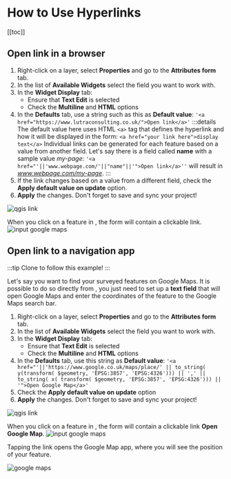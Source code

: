 # How to Use Hyperlinks
[[toc]]

## Open link in a browser

1. Right-click on a layer, select **Properties** and go to the **Attributes form** tab.
2. In the list of **Available Widgets** select the field you want to work with. 
3. In the **Widget Display** tab:
   - Ensure that **Text Edit** is selected
   - Check the **Multiline** and **HTML** options
4. In the **Defaults** tab, use a string such as this as **Default value**:
   `'<a href="https://www.lutraconsulting.co.uk/">Open link</a>'`
   :::details
   The default value here uses HTML `<a>` tag that defines the hyperlink and how it will be displayed in the form:
   `<a href="your link here">display text</a>`
   Individual links can be generated for each feature based on a value from another field. Let's say there is a field called **name** with a sample value *my-page*:
   `'<a href="'||'www.webpage.com/'||"name"||'">Open link</a>''` will result in *www.webpage.com/my-page*.
   :::
5. If the link changes based on a value from a different field, check the **Apply default value on update** option.
6. **Apply** the changes. Don't forget to save and sync your project!

![qgis link](./qgis-link.png)

When you click on a feature in <MobileAppName />, the form will contain a clickable link.
![input google maps](./input-link.png)

## Open link to a navigation app

:::tip
Clone <MerginMapsProject id="documentation/forms-navigation-link" /> to follow this example!
:::

Let's say you want to find your surveyed features on Google Maps. It is possible to do so directly from <MobileAppName />, you just need to set up a **text field** that will open Google Maps and enter the coordinates of the feature to the Google Maps search bar.

1. Right-click on a layer, select **Properties** and go to the **Attributes form** tab.
2. In the list of **Available Widgets** select the field you want to work with. 
3. In the **Widget Display** tab:
   - Ensure that **Text Edit** is selected
   - Check the **Multiline** and **HTML** options
4. In the **Defaults** tab, use this string as **Default value**:
   `'<a href="'||'https://www.google.co.uk/maps/place/' || to_string( y(transform( $geometry, 'EPSG:3857', 'EPSG:4326'))) || ',' || to_string( x( transform( $geometry, 'EPSG:3857', 'EPSG:4326'))) || '">Open Google Map</a>'`
5. Check the **Apply default value on update** option
6. **Apply** the changes. Don't forget to save and sync your project!

![qgis link](./qgis-google-maps.png)

When you click on a feature in <MobileAppName />, the form will contain a clickable link **Open Google Map**.
![input google maps](./input-google-maps.png)

Tapping the link opens the Google Map app, where you will see the position of your feature.

![google maps](./google-maps.png)

